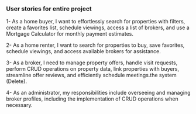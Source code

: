### User stories for entire project


1- As a home buyer, I want to effortlessly search for properties with filters, create a favorites list, schedule viewings, access a list of brokers, and use a Mortgage Calculator for monthly payment estimates.

2- As a home renter, I want to search for properties to buy, save favorites, schedule viewings, and access available brokers for assistance.

3- As a broker, I need to manage property offers, handle visit requests, perform CRUD operations on property data, link properties with buyers, streamline offer reviews, and efficiently schedule meetings.the system (Delete).

4- As an administrator, my responsibilities include overseeing and managing broker profiles, including the implementation of CRUD operations when necessary.

   
   


